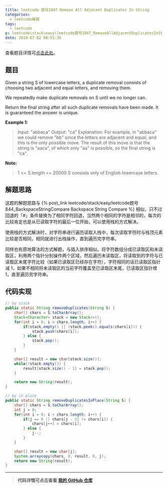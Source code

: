 ```yaml
---
title: leetcode 题号1047 Remove All Adjacent Duplicates In String
categories:
  - leetcode解题
tags:
  - leetcode
p: leetcode\stack\easy\leetcode题号1047_RemoveAllAdjacentDuplicatesInString
date: 2019-07-02 08:53:38
---
```


查看题目详情可[点击此处](https://leetcode.com/problems/remove-all-adjacent-duplicates-in-string/)。

## 题目

Given a string S of lowercase letters, a duplicate removal consists of choosing two adjacent and equal letters, and removing them.

We repeatedly make duplicate removals on S until we no longer can.

Return the final string after all such duplicate removals have been made.  It is guaranteed the answer is unique. 

**Example 1:**

> Input: "abbaca"
Output: "ca"
Explanation: 
For example, in "abbaca" we could remove "bb" since the letters are adjacent and equal, and this is the only possible move.  The result of this move is that the string is "aaca", of which only "aa" is possible, so the final string is "ca".
 
**Note:**

> 1 <= S.length <= 20000
S consists only of English lowercase letters.

## 解题思路

这题的解题思路与 {% post_link leetcode/stack/easy/leetcode题号844_BackspaceStringCompare Backspace String Compare %} 相似，只不过回退的「#」条件替换为了相同字符回退，当然两个相同的字符是相邻的，每次的比较肯定也是从已读取字符的最后一位开始，可以使用栈的方式解决。

使用栈的方式解决时，对字符串进行遍历读取入栈中，每次读取字符时与栈顶元素比较是否相同，相同就进行出栈操作，直到遍历完字符串。

同样也有原地算法的方式解题，与插入排序相似。将字符数组分成已读取区和未读取区，利用两个指针分别操作两个区域，然后遍历未读取区，将读取到的字符与已读取区末尾字符比较（如果已读取区已经存在字符），字符相同的话已读取区指针减 1，如果不相同将未读取区的当前字符覆盖至已读取区末尾，已读取区指针增 1，直至遍历完字符串。

## 代码实现

```java
// by stack
public static String removeDuplicates(String S) {
    char[] chars = S.toCharArray();
    Stack<Character> stack = new Stack<>();
    for(int i = 0; i < chars.length; i++) {
        if(stack.empty() || !stack.peek().equals(chars[i])) {
            stack.push(chars[i]);
        } else {
            stack.pop();
        }
    }

    char[] result = new char[stack.size()];
    while(!stack.empty()) {
        result[stack.size() - 1] = stack.pop();
    }

    return new String(result);
}

// by in place
public static String removeDuplicatesInPlace(String S) {
    char[] chars = S.toCharArray();
    int j = 0;
    for(int i = 0; i < chars.length; i++) {
        if(j == 0 || chars[j - 1] != chars[i]) {
            chars[j++] = chars[i];
        } else {
            j--;
        }
    }

    char[] result = new char[j];
    System.arraycopy(chars, 0, result, 0, j);
    return new String(result);
}
```

****
> **代码详情可点击查看 [我的 GitHub 仓库](https://github.com/CloneableX/leetcode/)**